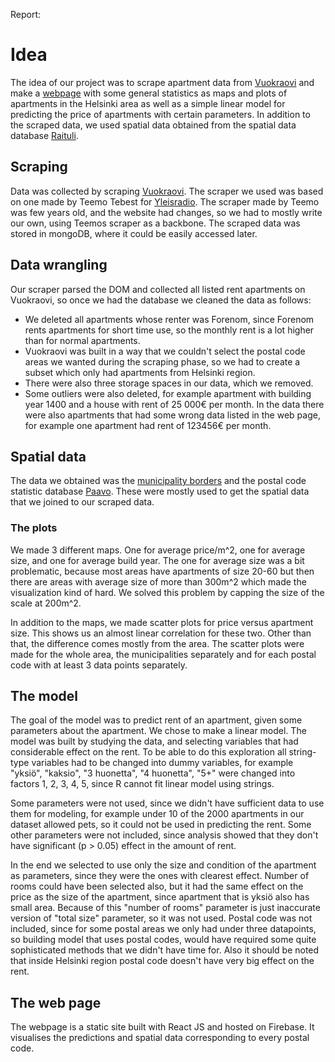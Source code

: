 Report:

# Idea

The idea of our project was to scrape apartment data from [Vuokraovi](vuokaovi.com) and make a [webpage](https://data-science-project-1.firebaseapp.com/) with some general statistics as maps and plots of apartments in the Helsinki area as well as a simple linear model for  predicting the price of apartments with certain parameters. In addition to the scraped data, we used spatial data obtained from the spatial data database [Raituli](https://avaa.tdata.fi/-/paituli-paikkatietopalvelu).

## Scraping
Data was collected by scraping [Vuokraovi](vuokaovi.com). The scraper we used was based on one made by Teemo Tebest for [Yleisradio](https://github.com/Yleisradio/yle-uutiset/tree/master/vuokraovi-scraper). The scraper made by Teemo was few years old, and the website had changes, so we had to mostly write our own, using Teemos scraper as a backbone. The scraped data was stored in mongoDB, where it could be easily accessed later.

## Data wrangling
Our scraper parsed the DOM and collected all listed rent apartments on Vuokraovi, so once we had the database we cleaned the data as follows:

* We deleted all apartments whose renter was Forenom, since Forenom rents apartments for short time use, so the monthly rent is a lot higher than for normal apartments.
* Vuokraovi was built in a way that we couldn't select the postal code areas we wanted during the scraping phase, so we had to create a subset which only had apartments from Helsinki region.
* There were also three storage spaces in our data, which we removed.
* Some outliers were also deleted, for example apartment with building year 1400 and a house with rent of 25 000€ per month. In the data there were also apartments that had some wrong data listed in the web page, for example one apartment had rent of 123456€ per month.


## Spatial data

The data we obtained was the [municipality borders](https://etsin.avointiede.fi/fi/dataset/urn-nbn-fi-csc-kata20170313154359453160) and  the postal code statistic database [Paavo](http://www.stat.fi/tup/paavo/index.html). These were mostly used to get the spatial data that we joined to our scraped data.


### The plots

We made 3 different maps. One for average price/m^2, one for average size, and one for average build year. The one for average size was a bit problematic, because most areas have apartments of size 20-60 but then there are areas with average size of more than 300m^2 which made the visualization kind of hard. We solved this problem by capping the size of the scale at 200m^2.

In addition to the maps, we made scatter plots for price versus apartment size. This shows us an almost linear correlation for these two.  Other than that, the difference comes mostly from the area. The scatter plots were made for the whole area, the municipalities separately and for each postal code with at least 3 data points separately.

## The model
The goal of the model was to predict rent of an apartment, given some parameters about the apartment. We chose to make a linear model. The model was built by studying the data, and selecting variables that had considerable effect on the rent. To be able to do this exploration all string-type variables had to be changed into dummy variables, for example "yksiö", "kaksio", "3 huonetta", "4 huonetta", "5+" were changed into factors 1, 2, 3, 4, 5, since R cannot fit linear model using strings.

Some parameters were not used, since we didn't have sufficient data to use them for modeling, for example under 10 of the 2000 apartments in our dataset allowed pets, so it could not be used in predicting the rent. Some other parameters were not included, since analysis showed that they don't have significant (p > 0.05) effect in the amount of rent.

In the end we selected to use only the size and condition of the apartment as parameters, since they were the ones with clearest effect. Number of rooms could have been selected also, but it had the same effect on the price as the size of the apartment, since apartment that is yksiö also has small area. Because of this "number of rooms" parameter is just inaccurate version of "total size" parameter, so it was not used.
Postal code was not included, since for some postal areas we only had under three datapoints, so building model that uses postal codes, would have required some quite sophisticated methods that we didn't have time for. Also it should be noted that inside Helsinki region postal code doesn't have very big effect on the rent.

## The web page
The webpage is a static site built with React JS and hosted on Firebase. It visualises the predictions and spatial data corresponding to every postal code. 
